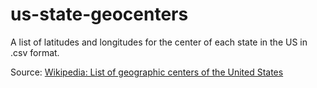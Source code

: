 # us-state-geocenters
A list of latitudes and longitudes for the center of each state in the US in .csv format.

Source: [Wikipedia: List of geographic centers of the United States](https://en.wikipedia.org/wiki/List_of_geographic_centers_of_the_United_States)
